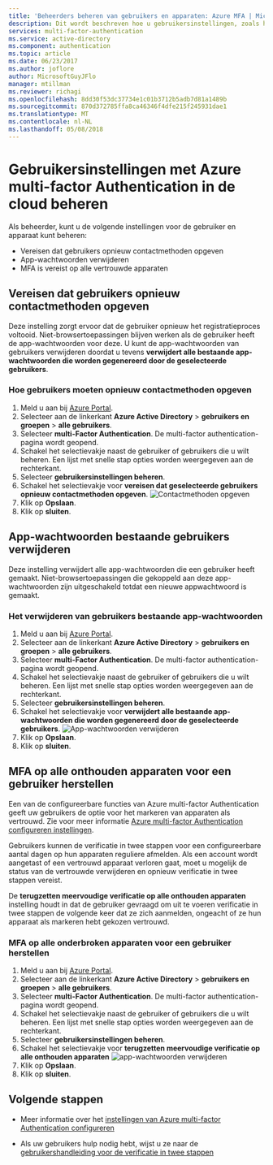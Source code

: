 ```yaml
---
title: 'Beheerders beheren van gebruikers en apparaten: Azure MFA | Microsoft Docs'
description: Dit wordt beschreven hoe u gebruikersinstellingen, zoals het forceren van de gebruikers het proces bewijs-up opnieuw te doen.
services: multi-factor-authentication
ms.service: active-directory
ms.component: authentication
ms.topic: article
ms.date: 06/23/2017
ms.author: joflore
author: MicrosoftGuyJFlo
manager: mtillman
ms.reviewer: richagi
ms.openlocfilehash: 8dd30f53dc37734e1c01b3712b5adb7d81a1489b
ms.sourcegitcommit: 870d372785ffa8ca46346f4dfe215f245931dae1
ms.translationtype: MT
ms.contentlocale: nl-NL
ms.lasthandoff: 05/08/2018
---
```

# <a name="manage-user-settings-with-azure-multi-factor-authentication-in-the-cloud"></a>Gebruikersinstellingen met Azure multi-factor Authentication in de cloud beheren

Als beheerder, kunt u de volgende instellingen voor de gebruiker en apparaat kunt beheren:

* Vereisen dat gebruikers opnieuw contactmethoden opgeven
* App-wachtwoorden verwijderen
* MFA is vereist op alle vertrouwde apparaten 

## <a name="require-users-to-provide-contact-methods-again"></a>Vereisen dat gebruikers opnieuw contactmethoden opgeven
Deze instelling zorgt ervoor dat de gebruiker opnieuw het registratieproces voltooid. Niet-browsertoepassingen blijven werken als de gebruiker heeft de app-wachtwoorden voor deze.  U kunt de app-wachtwoorden van gebruikers verwijderen doordat u tevens **verwijdert alle bestaande app-wachtwoorden die worden gegenereerd door de geselecteerde gebruikers**.

### <a name="how-to-require-users-to-provide-contact-methods-again"></a>Hoe gebruikers moeten opnieuw contactmethoden opgeven
1. Meld u aan bij [Azure Portal](https://portal.azure.com).
2. Selecteer aan de linkerkant **Azure Active Directory** > **gebruikers en groepen** > **alle gebruikers**.
3. Selecteer **multi-Factor Authentication**. De multi-factor authentication-pagina wordt geopend. 
4. Schakel het selectievakje naast de gebruiker of gebruikers die u wilt beheren. Een lijst met snelle stap opties worden weergegeven aan de rechterkant. 
5. Selecteer **gebruikersinstellingen beheren**.
6. Schakel het selectievakje voor **vereisen dat geselecteerde gebruikers opnieuw contactmethoden opgeven**.
   ![Contactmethoden opgeven](./media/howto-mfa-userdevicesettings/reproofup.png)
7. Klik op **Opslaan**.
8. Klik op **sluiten**.

## <a name="delete-users-existing-app-passwords"></a>App-wachtwoorden bestaande gebruikers verwijderen
Deze instelling verwijdert alle app-wachtwoorden die een gebruiker heeft gemaakt. Niet-browsertoepassingen die gekoppeld aan deze app-wachtwoorden zijn uitgeschakeld totdat een nieuwe appwachtwoord is gemaakt.

### <a name="how-to-delete-users-existing-app-passwords"></a>Het verwijderen van gebruikers bestaande app-wachtwoorden
1. Meld u aan bij [Azure Portal](https://portal.azure.com).
2. Selecteer aan de linkerkant **Azure Active Directory** > **gebruikers en groepen** > **alle gebruikers**.
3. Selecteer **multi-Factor Authentication**. De multi-factor authentication-pagina wordt geopend. 
6. Schakel het selectievakje naast de gebruiker of gebruikers die u wilt beheren. Een lijst met snelle stap opties worden weergegeven aan de rechterkant. 
7. Selecteer **gebruikersinstellingen beheren**.
8. Schakel het selectievakje voor **verwijdert alle bestaande app-wachtwoorden die worden gegenereerd door de geselecteerde gebruikers**.
   ![App-wachtwoorden verwijderen](./media/howto-mfa-userdevicesettings/deleteapppasswords.png)
9. Klik op **Opslaan**.
10. Klik op **sluiten**.

## <a name="restore-mfa-on-all-remembered-devices-for-a-user"></a>MFA op alle onthouden apparaten voor een gebruiker herstellen
Een van de configureerbare functies van Azure multi-factor Authentication geeft uw gebruikers de optie voor het markeren van apparaten als vertrouwd. Zie voor meer informatie [Azure multi-factor Authentication configureren instellingen](howto-mfa-mfasettings.md#remember-multi-factor-authentication-for-devices-that-users-trust).

Gebruikers kunnen de verificatie in twee stappen voor een configureerbare aantal dagen op hun apparaten reguliere afmelden. Als een account wordt aangetast of een vertrouwd apparaat verloren gaat, moet u mogelijk de status van de vertrouwde verwijderen en opnieuw verificatie in twee stappen vereist.

De **terugzetten meervoudige verificatie op alle onthouden apparaten** instelling houdt in dat de gebruiker gevraagd om uit te voeren verificatie in twee stappen de volgende keer dat ze zich aanmelden, ongeacht of ze hun apparaat als markeren hebt gekozen vertrouwd. 

### <a name="how-to-restore-mfa-on-all-suspended-devices-for-a-user"></a>MFA op alle onderbroken apparaten voor een gebruiker herstellen
1. Meld u aan bij [Azure Portal](https://portal.azure.com).
2. Selecteer aan de linkerkant **Azure Active Directory** > **gebruikers en groepen** > **alle gebruikers**.
3. Selecteer **multi-Factor Authentication**. De multi-factor authentication-pagina wordt geopend. 
6. Schakel het selectievakje naast de gebruiker of gebruikers die u wilt beheren. Een lijst met snelle stap opties worden weergegeven aan de rechterkant. 
7. Selecteer **gebruikersinstellingen beheren**.
8. Schakel het selectievakje voor **terugzetten meervoudige verificatie op alle onthouden apparaten**
   ![app-wachtwoorden verwijderen](./media/howto-mfa-userdevicesettings/rememberdevices.png)
9. Klik op **Opslaan**.
10. Klik op **sluiten**.

## <a name="next-steps"></a>Volgende stappen

- Meer informatie over het [instellingen van Azure multi-factor Authentication configureren](howto-mfa-mfasettings.md)

- Als uw gebruikers hulp nodig hebt, wijst u ze naar de [gebruikershandleiding voor de verificatie in twee stappen](./../../multi-factor-authentication/end-user/multi-factor-authentication-end-user.md)
